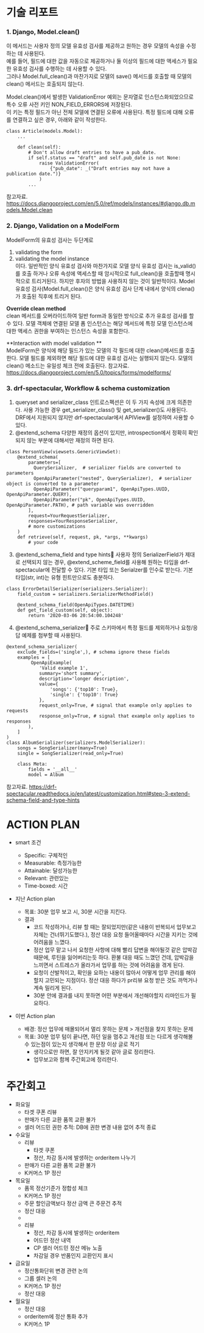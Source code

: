 # 기술 리포트
### 1. Django, Model.clean()
이 메서드는 사용자 정의 모델 유효성 검사를 제공하고 원하는 경우 모델의 속성을 수정하는 데 사용된다.  
예를 들어, 필드에 대한 값을 자동으로 제공하거나 둘 이상의 필드에 대한 액세스가 필요한 유효성 검사를 수행하는 데 사용할 수 있다.  
그러나 Model.full_clean()과 마찬가지로 모델의 save() 메서드를 호출할 때 모델의 clean() 메서드는 호출되지 않는다.  

Model.clean()에서 발생한 ValidationError 예외는 문자열로 인스턴스화되었으므로 특수 오류 사전 키인 NON_FIELD_ERRORS에 저장된다.   
이 키는 특정 필드가 아닌 전체 모델에 연결된 오류에 사용된다. 특정 필드에 대해 오류를 연결하고 싶은 경우, 아래와 같이 작성한다.  
```
class Article(models.Model):
    ...

    def clean(self):
        # Don't allow draft entries to have a pub_date.
        if self.status == "draft" and self.pub_date is not None:
            raise ValidationError(
                {"pub_date": _("Draft entries may not have a publication date.")}
            )
        ...
```
참고자료. https://docs.djangoproject.com/en/5.0/ref/models/instances/#django.db.models.Model.clean

### 2. Django, Validation on a ModelForm
ModelForm의 유효성 검사는 두단계로  
1. validating the form  
2. validating the model instance  
이다. 일반적인 양식 유효성 검사와 마찬가지로 모델 양식 유효성 검사는 is_valid()를 호출 하거나 오류 속성에 액세스할 때
암시적으로 full_clean()을 호출할때 명시적으로 트리거된다. 하지만 후자의 방법을 사용하지 않는 것이 일반적이다.
Model 유효성 검사(Model.full_clean()은 양식 유효성 검사 단계 내에서 양식의 clena()가 호출된 직후에 트리거 된다.

**Override clean method**  
clean 메서드를 오버라이드하여 일반 form과 동일한 방식으로 추가 유효성 검사를 할 수 있다.
모델 객체에 연결된 모델 폼 인스턴스는 해당 메서드에 특정 모델 인스턴스에 대한 액세스 권한을 부여하는 인스턴스 속성을 포함한다.

**Interaction with model validation **  
ModelForm은 양식에 해당 필드가 있는 모델의 각 필드에 대한 clean()메서드를 호출한다.
모델 필드를 제외하면 해당 필드에 대한 유효성 검사는 실행되지 않는다. 
모델의 clean() 메소드는 유일성 체크 전에 호출된다.
참고자료. https://docs.djangoproject.com/en/5.0/topics/forms/modelforms/

### 3. drf-spectacular, Workflow & schema customization
1. queryset and serializer_class
인트로스펙션은 이 두 가지 속성에 크게 의존한다. 사용 가능한 경우 get_serializer_class() 및 get_serializer()도 사용된다.
DRF에서 지원되지 않지만 drf-spectacular에서 APIView를 설정하여 사용할 수 있다.
2. @extend_schema
다양한 재정의 옵션이 있지만, introspection에서 정확히 확인되지 않는 부분에 대해서만 재정의 하면 된다.
```
class PersonView(viewsets.GenericViewSet):
    @extend_schema(
        parameters=[
          QuerySerializer,  # serializer fields are converted to parameters
          OpenApiParameter("nested", QuerySerializer),  # serializer object is converted to a parameter
          OpenApiParameter("queryparam1", OpenApiTypes.UUID, OpenApiParameter.QUERY),
          OpenApiParameter("pk", OpenApiTypes.UUID, OpenApiParameter.PATH), # path variable was overridden
        ],
        request=YourRequestSerializer,
        responses=YourResponseSerializer,
        # more customizations
    )
    def retrieve(self, request, pk, *args, **kwargs)
        # your code
```
3.  @extend_schema_field and type hints
사용자 정의 SerializerField가 제대로 선택되지 않는 경우, @extend_scheme_field를 사용해 원하는 타입을 drf-spectacular에 전달할 수 있다.
기본 타입 또는 Serialzer를 인수로 받는다. 기본 타입(str, int)는 유형 힌트만으로도 충분하다.
```
class ErrorDetailSerializer(serializers.Serializer):
    field_custom = serializers.SerializerMethodField()

    @extend_schema_field(OpenApiTypes.DATETIME)
    def get_field_custom(self, object):
        return '2020-03-06 20:54:00.104248'
```
4. @extend_schema_serializer
주로 스키마에서 특정 필드를 제외하거나 요청/응답 예제를 첨부할 때 사용된다. 
```
@extend_schema_serializer(
    exclude_fields=('single',), # schema ignore these fields
    examples = [
         OpenApiExample(
            'Valid example 1',
            summary='short summary',
            description='longer description',
            value={
                'songs': {'top10': True},
                'single': {'top10': True}
            },
            request_only=True, # signal that example only applies to requests
            response_only=True, # signal that example only applies to responses
        ),
    ]
)
class AlbumSerializer(serializers.ModelSerializer):
    songs = SongSerializer(many=True)
    single = SongSerializer(read_only=True)

    class Meta:
        fields = '__all__'
        model = Album
```
참고자료. https://drf-spectacular.readthedocs.io/en/latest/customization.html#step-3-extend-schema-field-and-type-hints

# ACTION PLAN
  - smart 조건
    - Specific: 구체적인
    - Measurable: 측정가능한
    - Attainable: 달성가능한
    - Relevant: 관련있는
    - Time-boxed: 시간 
  - 지난 Action plan
    - 목표: 30분 업무 보고 시, 30분 시간을 지킨다.
    - 결과
      - 코드 작성하거나, 리뷰 할 때는 잘되었지만(같은 내용이 반복되서 업무보고 자체는 건너뛰기도했다.), 정산 대응 요청 들어올때마다 시간을 지키는 것에 어려움을 느꼈다.
      - 정산 업무 맡고 나서 요청한 사항에 대해 빨리 답변을 해야될것 같은 압박감 때문에, 루틴을 잃어버리는듯 하다.
        환불 대응 때도 느꼈던 건데, 압박감을 느끼면서 스트레스가 올라가서 업무를 하는 것에 어려움을 겪게 된다.
      - 요청이 산발적이고, 확인을 요하는 내용이 많아서 어떻게 업무 관리를 해야할지 고민되는 지점이다.
        정산 대응 하다가 pr리뷰 요청 받은 것도 까먹거나 계속 밀리게 된다.
      - 30분 안에 결과를 내지 못하면 어떤 부분에서 개선해야할지 리마인드가 필요하다. 

  - 이번 Action plan
    - 배경: 정산 업무에 매몰되어서 멀리 못하는 문제 > 개선점을 찾지 못하는 문제
    - 목표: 30분 업무 텀이 끝나면, 하던 일을 멈추고 개선점 또는 다르게 생각해볼 수 있는점이 있는지 생각해서 한 문장 이상 글로 적기
      - 생각으로만 하면, 잘 안지키게 될것 같아 글로 정리한다.
      - 업무보고와 함께 주간회고에 정리한다.
     
# 주간회고
- 화요일
    - 타겟 쿠폰 리뷰
    - 판매가 다른 교환 품목 교환 불가
    - 셀러 어드민 권한 추적: DB에 권한 변경 내용 없어 추적 종료
- 수요일
    - 리뷰
        - 타겟 쿠폰
        - 정산, 차감 동시에 발생하는 orderitem 나누기
    - 판매가 다른 교환 품목 교환 불가
    - K커머스 1P 정산
- 목요일
    - 품목 정산기준가 정합성 체크
    - K커머스 1P 정산
    - 주문 할인금액보다 정산 금액 큰 주문건 추적
    - 정산 대응
    - 
    - 리뷰
        - 정산, 차감 동시에 발생하는 orderitem 
        - 어드민 정산 내역
        - CP 셀러 어드민 정산 메뉴 노출
        - 차감일 경우 반품인지 교환인지 표시
- 금요일
    - 정산통화단위 변경 관련 논의
    - 그룹 셀러 논의
    - K커머스 1P 정산
    - 정산 대응
- 월요일
    - 정산 대응
    - orderitem에 정산 통화 추가
    - K커머스 1P
















